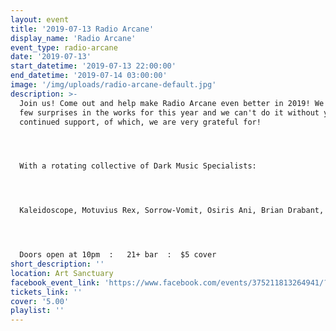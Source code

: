 ```yaml
---
layout: event
title: '2019-07-13 Radio Arcane'
display_name: 'Radio Arcane'
event_type: radio-arcane
date: '2019-07-13'
start_datetime: '2019-07-13 22:00:00'
end_datetime: '2019-07-14 03:00:00'
image: '/img/uploads/radio-arcane-default.jpg'
description: >-
  Join us! Come out and help make Radio Arcane even better in 2019! We've got a
  few surprises in the works for this year and we can't do it without your
  continued support, of which, we are very grateful for!




  With a rotating collective of Dark Music Specialists:




  Kaleidoscope, Motuvius Rex, Sorrow-Vomit, Osiris Ani, Brian Drabant, AndrOspore, Thulsa Goon, Talamasca




  Doors open at 10pm  :   21+ bar  :  $5 cover
short_description: ''
location: Art Sanctuary
facebook_event_link: 'https://www.facebook.com/events/375211813264941/?event_time_id=375211819931607'
tickets_link: ''
cover: '5.00'
playlist: ''
---
```

